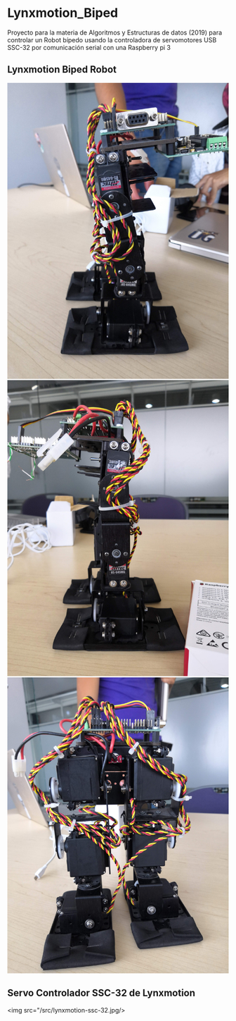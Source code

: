 # Lynxmotion_Biped
Proyecto para la materia de Algoritmos y Estructuras de datos (2019) para controlar un Robot bípedo usando la controladora de servomotores USB SSC-32 por comunicación serial con una Raspberry pi 3

## Lynxmotion Biped Robot
<img src="/src/IMG_20190520_134357.jpg"/>
<img src="/src/IMG_20190520_134414.jpg"/>
<img src="/src/IMG_20190520_134424.jpg"/>

## Servo Controlador SSC-32 de Lynxmotion
<img src="/src/lynxmotion-ssc-32.jpg/>
